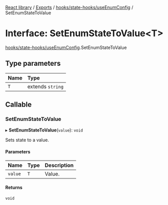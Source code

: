 [React library](../index.md) / [Exports](../modules.md) / [hooks/state-hooks/useEnumConfig](../modules/hooks_state_hooks_useEnumConfig.md) / SetEnumStateToValue

# Interface: SetEnumStateToValue\<T\>

[hooks/state-hooks/useEnumConfig](../modules/hooks_state_hooks_useEnumConfig.md).SetEnumStateToValue

## Type parameters

| Name | Type |
| :------ | :------ |
| `T` | extends `string` |

## Callable

### SetEnumStateToValue

▸ **SetEnumStateToValue**(`value`): `void`

Sets state to a value.

#### Parameters

| Name | Type | Description |
| :------ | :------ | :------ |
| `value` | `T` | Value. |

#### Returns

`void`

